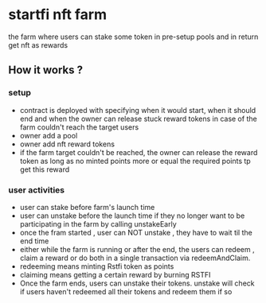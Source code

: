 # startfi nft farm 
the farm where users can stake some token in pre-setup pools and in return get nft as rewards 

## How it works ?
### setup 
- contract is deployed with specifying when it would start, when it should end and when the owner can release stuck reward tokens in case of the farm couldn't reach the target users 
- owner add a pool 
- owner add nft reward tokens 
- if the farm target couldn't be reached, the owner can release the reward token as long as no minted points more or equal the required points tp get this reward

### user activities 
- user can stake before farm's launch time 
- user can unstake before the launch time if they no longer want to be participating in the farm by calling unstakeEarly 
- once the fram started , user can NOT unstake , they have to wait til the end time
- either while the farm is running or after the end, the users can redeem , claim a reward or do both in a single transaction via redeemAndClaim.
- redeeming means minting Rstfi token as points 
- claiming means getting a certain reward by burning RSTFI
- Once the farm ends, users can unstake their tokens. unstake will check if users haven't redeemed all their tokens and redeem them if so    